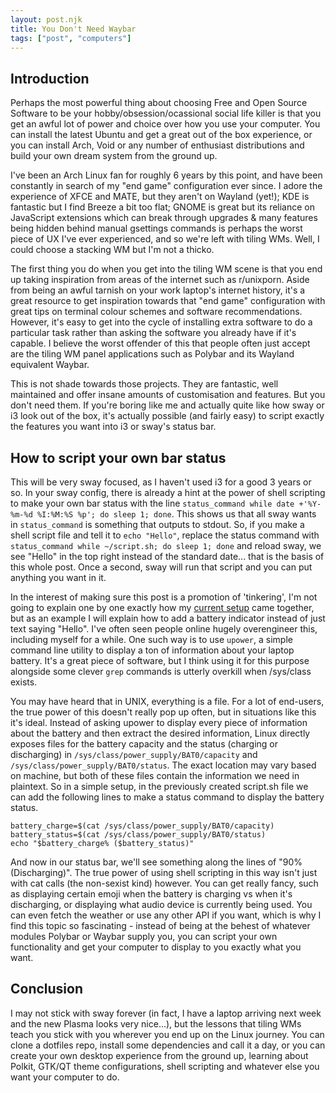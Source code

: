 ```yaml
---
layout: post.njk
title: You Don't Need Waybar
tags: ["post", "computers"]
---
```


## Introduction

Perhaps the most powerful thing about choosing Free and Open Source Software to be your hobby/obsession/ocassional social life killer is that you get an awful lot of power and choice over how you use your computer. You can install the latest Ubuntu and get a great out of the box experience, or you can install Arch, Void or any number of enthusiast distributions and build your own dream system from the ground up.

I've been an Arch Linux fan for roughly 6 years by this point, and have been constantly in search of my "end game" configuration ever since. I adore the experience of XFCE and MATE, but they aren't on Wayland (yet!); KDE is fantastic but I find Breeze a bit too flat; GNOME is great but its reliance on JavaScript extensions which can break through upgrades & many features being hidden behind manual gsettings commands is perhaps the worst piece of UX I've ever experienced, and so we're left with tiling WMs. Well, I could choose a stacking WM but I'm not a thicko.

The first thing you do when you get into the tiling WM scene is that you end up taking inspiration from areas of the internet such as r/unixporn. Aside from being an awful tarnish on your work laptop's internet history, it's a great resource to get inspiration towards that "end game" configuration with great tips on terminal colour schemes and software recommendations. However, it's easy to get into the cycle of installing extra software to do a particular task rather than asking the software you already have if it's capable. I believe the worst offender of this that people often just accept are the tiling WM panel applications such as Polybar and its Wayland equivalent Waybar.

This is not shade towards those projects. They are fantastic, well maintained and offer insane amounts of customisation and features. But you don't need them. If you're boring like me and actually quite like how sway or i3 look out of the box, it's actually possible (and fairly easy) to script exactly the features you want into i3 or sway's status bar.

## How to script your own bar status

This will be very sway focused, as I haven't used i3 for a good 3 years or so. In your sway config, there is already a hint at the power of shell scripting to make your own bar status with the line `status_command while date +'%Y-%m-%d %I:%M:%S %p'; do sleep 1; done`. This shows us that all sway wants in `status_command` is something that outputs to stdout. So, if you make a shell script file and tell it to `echo "Hello"`, replace the status command with `status_command while ~/script.sh; do sleep 1; done` and reload sway, we see "Hello" in the top right instead of the standard date... that is the basis of this whole post. Once a second, sway will run that script and you can put anything you want in it.

In the interest of making sure this post is a promotion of 'tinkering', I'm not going to explain one by one exactly how my [current setup](https://github.com/inalone/dotfiles/blob/c24274f37ee952e198c373d88f269ef03208bde1/.config/sway/status_command.sh) came together, but as an example I will explain how to add a battery indicator instead of just text saying "Hello". I've often seen people online hugely overengineer this, including myself for a while. One such way is to use `upower`, a simple command line utility to display a ton of information about your laptop battery. It's a great piece of software, but I think using it for this purpose alongside some clever `grep` commands is utterly overkill when /sys/class exists.

You may have heard that in UNIX, everything is a file. For a lot of end-users, the true power of this doesn't really pop up often, but in situations like this it's ideal. Instead of asking upower to display every piece of information about the battery and then extract the desired information, Linux directly exposes files for the battery capacity and the status (charging or discharging) in `/sys/class/power_supply/BAT0/capacity` and `/sys/class/power_supply/BAT0/status`. The exact location may vary based on machine, but both of these files contain the information we need in plaintext. So in a simple setup, in the previously created script.sh file we can add the following lines to make a status command to display the battery status.

```
battery_charge=$(cat /sys/class/power_supply/BAT0/capacity)
battery_status=$(cat /sys/class/power_supply/BAT0/status)
echo "$battery_charge% ($battery_status)"
```

And now in our status bar, we'll see something along the lines of "90% (Discharging)". The true power of using shell scripting in this way isn't just with cat calls (the non-sexist kind) however. You can get really fancy, such as displaying certain emoji when the battery is charging vs when it's discharging, or displaying what audio device is currently being used. You can even fetch the weather or use any other API if you want, which is why I find this topic so fascinating - instead of being at the behest of whatever modules Polybar or Waybar supply you, you can script your own functionality and get your computer to display to you exactly what you want.

## Conclusion

I may not stick with sway forever (in fact, I have a laptop arriving next week and the new Plasma looks very nice...), but the lessons that tiling WMs teach you stick with you wherever you end up on the Linux journey. You can clone a dotfiles repo, install some dependencies and call it a day, or you can create your own desktop experience from the ground up, learning about Polkit, GTK/QT theme configurations, shell scripting and whatever else you want your computer to do.
